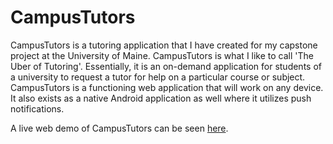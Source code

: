 # CampusTutors

CampusTutors is a tutoring application that I have created for my capstone project at the University of Maine. CampusTutors is what
I like to call 'The Uber of Tutoring'. Essentially, it is an on-demand application for students of a university to request a tutor
for help on a particular course or subject. CampusTutors is a functioning web application that will work on any device. It also
exists as a native Android application as well where it utilizes push notifications.

A live web demo of CampusTutors can be seen <a href="https://www.nicolasward.com/campustutors/">here</a>.
